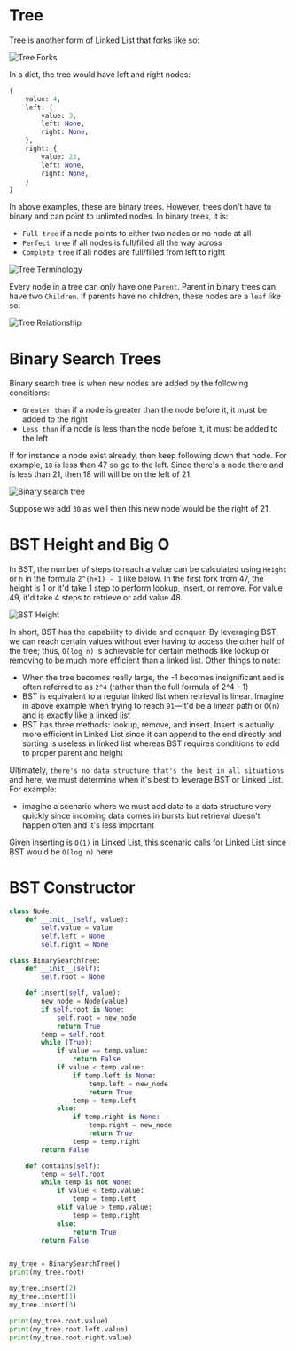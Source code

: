 # Tree

Tree is another form of Linked List that forks like so:

![Tree Forks](./tree-fork.png)

In a dict, the tree would have left and right nodes:

```python
{
    value: 4,
    left: {
        value: 3,
        left: None,
        right: None,
    },
    right: {
        value: 23,
        left: None,
        right: None,
    }
}
```

In above examples, these are binary trees. However, trees don't have to binary and can point to unlimted nodes. In binary trees, it is:

- `Full tree` if a node points to either two nodes or no node at all
- `Perfect tree` if all nodes is full/filled all the way across
- `Complete tree` if all nodes are full/filled from left to right

![Tree Terminology](./tree-terminology.png)

Every node in a tree can only have one `Parent`. Parent in binary trees can have two `Children`. If parents have no children, these nodes are a `leaf` like so:

![Tree Relationship](./tree-relationship.png)

# Binary Search Trees

Binary search tree is when new nodes are added by the following conditions:

- `Greater than` if a node is greater than the node before it, it must be added to the right
- `Less than` if a node is less than the node before it, it must be added to the left

If for instance a node exist already, then keep following down that node. For example, `18` is less than 47 so go to the left. Since there's a node there and is less than 21, then 18 will will be on the left of 21.

![Binary search tree](./binary-search-tree.png)

Suppose we add `30` as well then this new node would be the right of 21.

# BST Height and Big O

In BST, the number of steps to reach a value can be calculated using `Height` or `h` in the formula `2^(h+1) - 1` like below. In the first fork from 47, the height is 1 or it'd take 1 step to perform lookup, insert, or remove. For value 49, it'd take 4 steps to retrieve or add value 48.

![BST Height](./bst-Height.png)

In short, BST has the capability to divide and conquer. By leveraging BST, we can reach certain values without ever having to access the other half of the tree; thus, `O(log n)` is achievable for certain methods like lookup or removing to be much more efficient than a linked list. Other things to note:

- When the tree becomes really large, the -1 becomes insignificant and is often referred to as `2^4` (rather than the full formula of 2^4 - 1)
- BST is equivalent to a regular linked list when retrieval is linear. Imagine in above example when trying to reach `91`—it'd be a linear path or `O(n)` and is exactly like a linked list
- BST has three methods: lookup, remove, and insert. Insert is actually more efficient in Linked List since it can append to the end directly and sorting is useless in linked list whereas BST requires conditions to add to proper parent and height

Ultimately, `there's no data structure that's the best in all situations` and here, we must determine when it's best to leverage BST or Linked List. For example:

- imagine a scenario where we must add data to a data structure very quickly since incoming data comes in bursts but retrieval doesn't happen often and it's less important

Given inserting is `O(1)` in Linked List, this scenario calls for Linked List since BST would be `O(log n)` here

# BST Constructor

```python
class Node:
    def __init__(self, value):
        self.value = value
        self.left = None
        self.right = None

class BinarySearchTree:
    def __init__(self):
        self.root = None

    def insert(self, value):
        new_node = Node(value)
        if self.root is None:
            self.root = new_node
            return True
        temp = self.root
        while (True):
            if value == temp.value:
                return False
            if value < temp.value:
                if temp.left is None:
                    temp.left = new_node
                    return True
                temp = temp.left
            else:
                if temp.right is None:
                    temp.right = new_node
                    return True
                temp = temp.right
        return False

    def contains(self):
        temp = self.root
        while temp is not None:
            if value < temp.value:
                temp = temp.left
            elif value > temp.value:
                temp = temp.right
            else:
                return True
        return False


my_tree = BinarySearchTree()
print(my_tree.root)

my_tree.insert(2)
my_tree.insert(1)
my_tree.insert(3)

print(my_tree.root.value)
print(my_tree.root.left.value)
print(my_tree.root.right.value)
```
